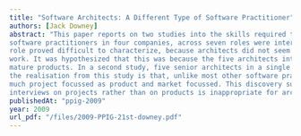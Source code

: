 ```yaml
---
title: "Software Architects: A Different Type of Software Practitioner"
authors: [Jack Downey]
abstract: "This paper reports on two studies into the skills required to develop software. In the first, senior
software practitioners in four companies, across seven roles were interviewed. However, the architect
role proved difficult to characterize, because architects did not seem to carry out any architecture
work. It was hypothesized that this was because the five architects interviewed were all working on
mature products. In a second study, five senior architects in a single company were interviewed and
the realisation from this study is that, unlike most other software practitioners, architects are not so
much project focussed as product and market focussed. This discovery suggests that focussing the
interviews on projects rather than on products is inappropriate for architects."
publishedAt: "ppig-2009"
year: 2009
url_pdf: "/files/2009-PPIG-21st-downey.pdf"
---
```

